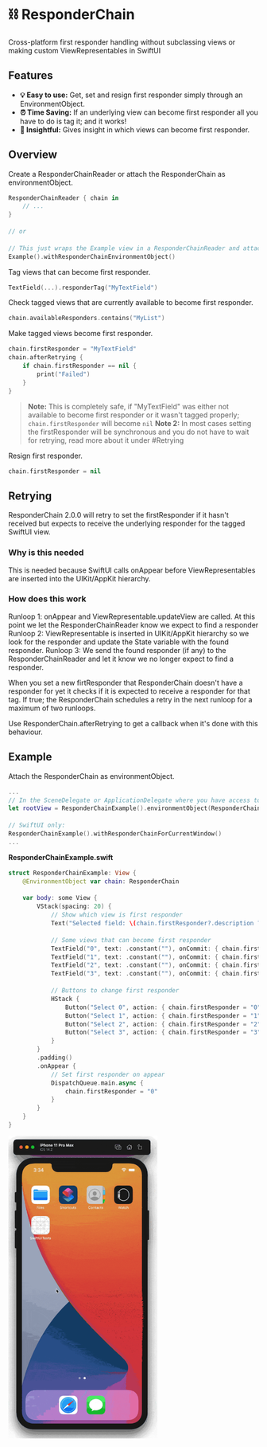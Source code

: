 # ⛓️ ResponderChain

Cross-platform first responder handling without subclassing views or making custom ViewRepresentables in SwiftUI

## Features

- **💡 Easy to use:** Get, set and resign first responder simply through an EnvironmentObject.
- **⏰ Time Saving:** If an underlying view can become first responder all you have to do is tag it; and it works!
- **👀 Insightful:** Gives insight in which views can become first responder.

## Overview

Create a ResponderChainReader or attach the ResponderChain as environmentObject.

```swift
ResponderChainReader { chain in
    // ...
}

// or

// This just wraps the Example view in a ResponderChainReader and attaches the ResponderChain as environmentObject
Example().withResponderChainEnvironmentObject()
```

Tag views that can become first responder.

```swift
TextField(...).responderTag("MyTextField")
```

Check tagged views that are currently available to become first responder.

```swift
chain.availableResponders.contains("MyList")
```

Make tagged views become first responder.

```swift
chain.firstResponder = "MyTextField"
chain.afterRetrying {
    if chain.firstResponder == nil {
        print("Failed")
    }
}
```
> **Note:** This is completely safe, if "MyTextField" was either not available to become first responder or it wasn't tagged properly; `chain.firstResponder` will become `nil`
> **Note 2:** In most cases setting the firstResponder will be synchronous and you do not have to wait for retrying, read more about it under #Retrying


Resign first responder.

```swift
chain.firstResponder = nil
```

## Retrying

ResponderChain 2.0.0 will retry to set the firstResponder if it hasn't received but expects to receive the underlying responder for the tagged SwiftUI view.

### Why is this needed

This is needed because SwiftUI calls onAppear before ViewRepresentables are inserted into the UIKit/AppKit hierarchy.

### How does this work

Runloop 1: onAppear and ViewRepresentable.updateView are called. At this point we let the ResponderChainReader know we expect to find a responder
Runloop 2: ViewRepresentable is inserted in UIKit/AppKit hierarchy so we look for the responder and update the State variable with the found responder.
Runloop 3: We send the found responder (if any) to the ResponderChainReader and let it know we no longer expect to find a responder.

When you set a new firtResponder that ResponderChain doesn't have a responder for yet it checks if it is expected to receive a responder for that tag. If true; the ResponderChain schedules a retry in the next runloop for a maximum of two runloops.

Use ResponderChain.afterRetrying to get a callback when it's done with this behaviour.

## Example

Attach the ResponderChain as environmentObject.

```swift
...
// In the SceneDelegate or ApplicationDelegate where you have access to the window:
let rootView = ResponderChainExample().environmentObject(ResponderChain(forWindow: window))

// SwiftUI only:
ResponderChainExample().withResponderChainForCurrentWindow()
...
```

**ResponderChainExample.swift**
```swift
struct ResponderChainExample: View {
    @EnvironmentObject var chain: ResponderChain
    
    var body: some View {
        VStack(spacing: 20) {
            // Show which view is first responder
            Text("Selected field: \(chain.firstResponder?.description ?? "Nothing selected")")
            
            // Some views that can become first responder
            TextField("0", text: .constant(""), onCommit: { chain.firstResponder = "1" }).responderTag("0")
            TextField("1", text: .constant(""), onCommit: { chain.firstResponder = "2" }).responderTag("1")
            TextField("2", text: .constant(""), onCommit: { chain.firstResponder = "3" }).responderTag("2")
            TextField("3", text: .constant(""), onCommit: { chain.firstResponder = nil }).responderTag("3")
            
            // Buttons to change first responder
            HStack {
                Button("Select 0", action: { chain.firstResponder = "0" })
                Button("Select 1", action: { chain.firstResponder = "1" })
                Button("Select 2", action: { chain.firstResponder = "2" })
                Button("Select 3", action: { chain.firstResponder = "3" })
            }
        }
        .padding()
        .onAppear {
            // Set first responder on appear
            DispatchQueue.main.async {
                chain.firstResponder = "0"
            }
        }
    }
}
```

<img src="ChainResponder.gif" width="300">
